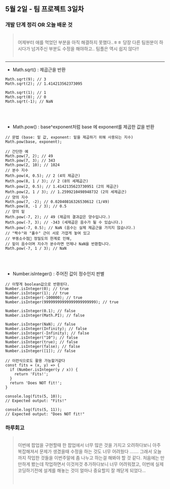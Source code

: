 ## 5월 2일 - 팀 프로젝트 3일차

### 개발 단계 정리 OR 오늘 배운 것

> <br>어제부터 애를 먹었던 부분을 아직 해결하지 못했다..ㅎㅎ
> 당장 다른 팀원분이 하시다가 넘겨주신 부분도 수정을 해야하고.. 팀플은 역시 쉽지 않다!!<br><br>

---

- Math.sqrt() : 제곱근을 반환

```
Math.sqrt(9); // 3
Math.sqrt(2); // 1.414213562373095

Math.sqrt(1); // 1
Math.sqrt(0); // 0
Math.sqrt(-1); // NaN
```

<br><br>

- Math.pow() : base^exponent처럼 base 에 exponent를 제곱한 값을 반환

```
// 문법 (base: 밑 값, exponent: 밑을 제곱하기 위해 사용되는 지수)
Math.pow(base, exponent);

// 간단한 예
Math.pow(7, 2); // 49
Math.pow(7, 3); // 343
Math.pow(2, 10); // 1024
// 분수 지수
Math.pow(4, 0.5); // 2 (4의 제곱근)
Math.pow(8, 1 / 3); // 2 (8의 세제곱근)
Math.pow(2, 0.5); // 1.4142135623730951 (2의 제곱근)
Math.pow(2, 1 / 3); // 1.2599210498948732 (2의 세제곱근)
// 양의 지수
Math.pow(7, -2); // 0.02040816326530612 (1/49)
Math.pow(8, -1 / 3); // 0.5
// 양의 밑
Math.pow(-7, 2); // 49 (제곱의 결과값은 양수입니다.)
Math.pow(-7, 3); // -343 (세제곱은 음수가 될 수 있습니다.)
Math.pow(-7, 0.5); // NaN (음수는 실제 제곱근을 가지지 않습니다.)
// "짝수"와 "홀수" 근이 서로 가깝게 놓여 있고
// 부동소수점 정밀도의 한계로 인해,
// 밑이 음수이며 지수가 분수라면 언제나 NaN을 반환합니다.
Math.pow(-7, 1 / 3); // NaN

```

<br><br>

- Number.isInteger() : 주어진 값이 정수인지 판별

```
// 이렇게 boolean값으로 반환된다.
Number.isInteger(0); // true
Number.isInteger(1); // true
Number.isInteger(-100000); // true
Number.isInteger(99999999999999999999999); // true

Number.isInteger(0.1); // false
Number.isInteger(Math.PI); // false

Number.isInteger(NaN); // false
Number.isInteger(Infinity); // false
Number.isInteger(-Infinity); // false
Number.isInteger("10"); // false
Number.isInteger(true); // false
Number.isInteger(false); // false
Number.isInteger([1]); // false

// 이런식으로도 활용 가능할거같다
const fits = (x, y) => {
  if (Number.isInteger(y / x)) {
    return 'Fits!';
  }
  return 'Does NOT fit!';
}

console.log(fits(5, 10));
// Expected output: "Fits!"

console.log(fits(5, 11));
// Expected output: "Does NOT fit!"
```

### 하루회고

> <br>이번에 팝업을 구현할때 한 팝업에서 너무 많은 것을 가지고 오려하다보니 아주 복잡해져서 문제가 생겼을때 수정을 하는 것도 너무 어려웠다 .......
> 그래서 오늘까지 작업한 것들을 이번주말에 좀 나누고 하는걸 해봐야 할 것 같다.
> 처음에는 만만하게 봤는데 작업하면서 이것저것 추가하다보니 너무 어려워졌고, 이번에 실제 코딩하기전에 설계를 해놓는 것이 얼마나 중요할지 잘 깨닫게 되었다...  
> <br><br>
